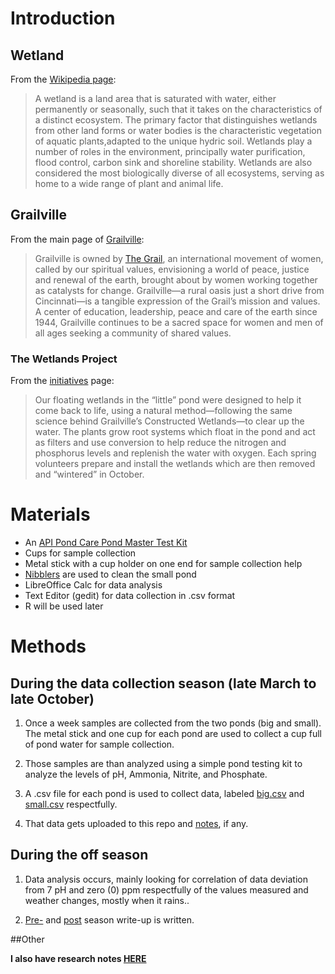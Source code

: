 <!--
.. title: Info
.. slug: info
.. date: 2018-12-15 11:07:41 UTC-05:00
.. tags: 
.. category: 
.. link: 
.. description: 
.. type: text
-->
# Introduction

## Wetland

From the [Wikipedia page](https://en.wikipedia.org/wiki/Wetland):

>A wetland is a land area that is saturated with water, either permanently or seasonally, such that it takes on the characteristics of a distinct ecosystem. The primary factor that distinguishes wetlands from other land forms or water bodies is the characteristic vegetation of aquatic plants,adapted to the unique hydric soil. Wetlands play a number of roles in the environment, principally water purification, flood control, carbon sink and shoreline stability. Wetlands are also considered the most biologically diverse of all ecosystems, serving as home to a wide range of plant and animal life.

## Grailville

From the main page of [Grailville](http://www.grailville.org/):

>Grailville is owned by [The Grail](http://www.grail-us.org/), an international movement of women, called by our spiritual values, envisioning a world of peace, justice and renewal of the earth, brought about by women working together as catalysts for change. Grailville—a rural oasis just a short drive from Cincinnati—is a tangible expression of the Grail’s mission and values. A center of education, leadership, peace and care of the earth since 1944, Grailville continues to be a sacred space for women and men of all ages seeking a community of shared values.

### The Wetlands Project

From the [initiatives](http://www.grailville.org/green-grailville/initiatives/) page:

> Our floating wetlands in the “little” pond were designed to help it come back to life, using a natural method—following the same science behind Grailville’s Constructed Wetlands—to clear up the water. The plants grow root systems which float in the pond and act as filters and use conversion to help reduce the nitrogen and phosphorus levels and replenish the water with oxygen. Each spring volunteers prepare and install the wetlands which are then removed and “wintered” in October.

# Materials

* An [API Pond Care Pond Master Test Kit](http://www.apifishcare.com/product.php?sectionid=2&catid=22&subcatid=110&id=670#.WNl4wEe1ukA)
* Cups for sample collection
* Metal stick with a cup holder on one end for sample collection help
* [Nibblers](http://www.pondalgaesolutions.com/biosphere-pro-1/4-acre.html) are used to clean the small pond
* LibreOffice Calc for data analysis
* Text Editor (gedit) for data collection in .csv format
* R will be used later

# Methods

## During the data collection season (late March to late October)

1. Once a week samples are collected from the two ponds (big and small). The metal stick and one cup for each pond are used to collect a cup full of pond water for sample collection.

2. Those samples are than analyzed using a simple pond testing kit to analyze the levels of pH, Ammonia, Nitrite, and Phosphate.

3. A .csv file for each pond is used to collect data, labeled [big.csv](https://github.com/belkinsa/GrailvilleWetlands/blob/master/dataanalysis/data/big.csv) and [small.csv](https://github.com/belkinsa/GrailvilleWetlands/blob/master/dataanalysis/data/small.csv) respectfully.

4. That data gets uploaded to this repo and [notes](/pages/wetlands_timeline), if any.

## During the off season

1. Data analysis occurs, mainly looking for correlation of data deviation from 7 pH and zero (0) ppm respectfully of the values measured and weather changes, mostly when it rains..

2. [Pre-](/wetlands/plan) and [post](/wetlands/writeups) season write-up is written.

##Other

**I also have research notes [HERE](https://publiclab.org/profile/belkinsa)**

